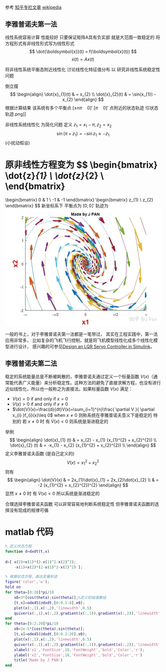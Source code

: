 参考 
[知乎专栏文章](https://zhuanlan.zhihu.com/p/58738073)
[wikipedia](https://zh.wikipedia.org/zh-hans/%E6%9D%8E%E9%9B%85%E6%99%AE%E8%AF%BA%E5%A4%AB%E7%A8%B3%E5%AE%9A%E6%80%A7)

## 李雅普诺夫第一法

线性系统容易计算 性能较好
只要保证矩阵A具有负实部 就是大范围一致稳定的
将方程形式有非线性形式写为线性形式
$$
\dot{\boldsymbol{x}}(t) = f(\boldsymbol{x}(t))
$$
$$
\dot{x}(t) = Ax(t)
$$

将非线性系统平衡态附近线性化
讨论线性化特征值分布 以 研究非线性系统稳定性问题


倒立摆
$$
\begin{align}
\dot{x}_{1}(t) & = x_{2} \\
\dot{x}_{2}(t) & = \sin(x_{1}) - x_{2} 
\end{align}
$$
根据计算结果 该系统有多个平衡点 $[\pm n\pi \quad 0]'$
$[\pi \quad 0]'$ 点附近的状态轨迹
![[状态轨迹.png]]

非线性系统线性化
为简化问题 定义 $z_{1}=x_{1}-\pi,z_{2}=x_{2}$
$$
\sin(\pi+z_{1})=-\sin z_{1}\approx -z_{1}
$$
(小扰动假设)

原非线性方程变为
$$
\begin{bmatrix}
\dot{z}_{1} \\
\dot{z}_{2} \\
\end{bmatrix}
= 
\begin{bmatrix}
0 & 1  \\
-1 & -1
\end{bmatrix}
\begin{bmatrix}
z_{1}  \\
z_{2} 
\end{bmatrix}
$$
新坐标系下 平衡点为 $[0,0]'$ 
轨迹为
![](attachments/控制系统%20李雅普诺夫稳定性%20第一法与第二法-.png)

一般的书上，对于李雅普诺夫第一法都是一笔带过，
其实在工程实践中，第一法应用非常多，
比如复杂的飞机飞行控制，就是将飞机模型线性化成多个线性化模型进行设计，
感兴趣的可参见[Design an LQR Servo Controller in Simulink](https://ww2.mathworks.cn/help/control/getstart/design-an-lqr-servo-controller-in-simulink.html)。


## 李雅普诺夫第二法
稳定的系统能量总是不断被耗散的，李雅普诺夫通过定义一个标量函数 $V(x)$（通常能代表广义能量）来分析稳定性。这种方法的避免了直接求解方程，也没有进行近似线性化，所以也一般称之为直接法。如果标量函数 $V(x)$ 满足：
- $V(x)=0$ if and only if $x=0$ 
- $V(x)>0$ if and only if $x\neq 0$ 
- $\dot{V}(x)=\frac{d}{dt}V(x)=\sum_{i=1}^{n}\frac{ \partial V }{ \partial x_{i} }f_{i}(x)\leq 0$ when $x\neq 0$ 
则称系统在李雅普诺夫意义下是稳定的
特别的 若 $x\neq 0$ 时  有 $\dot{V}(x)<0$  则系统是渐进稳定的

举例
$$
\begin{align}
\dot{x}_{1} (t) & = x_{2} - x_{1} (x_{1}^{2} + x_{2}^{2}) \\
\dot{x}_{2} (t) & = -x_{1} - x_{2} (x_{1}^{2} + x_{2}^{2}) \\
\end{align}
$$
定义李雅普诺夫函数 (是自己定义的)
$$
V(x) = x_{1}^{2} + x_{2}^{2}
$$
则有
$$
\begin{align}
\dot{V}(x) & = 2x_{1}\dot{x}_{1} + 2x_{2}\dot{x}_{2} \\
  & = -2 (x_{1}^{2} + x_{2}^{2})^{2}
\end{align}
$$
显然 $x\neq 0$ 时 有 $\dot{V}(x)<0$ 所以系统是渐进稳定的

合理选择李雅普诺夫函数 可以非常容易地判断系统稳定性 但李雅普诺夫函数的选择没有现成的规律可循




# matlab 代码

```matlab
% 定义状态方程
function d=dxdt(t,x)

d=[ x(2)+x(1)*(2-x(1)^2-x(2)^2); 
    -x(1)+x(2)*(2-x(1)^2-x(2)^2) ]; 
```

```matlab
% 根据状态方程，画出变量轨迹
figure('color','w');
hold on 
for theta=[0:20]*pi/10
    x0=3*[cos(theta);sin(theta)];%定义初始值数组
    [t,x]=ode45(@dxdt,[0:0.1:8],x0);
    plot(x(:,1),x(:,2),'linewidth',0.5)
    quiver(x(:,1),x(:,2),gradient(x(:,1)),gradient(x(:,2)),'linewidth',3.0);%增加轨迹方向箭头
end
for theta=[0:2:20]*pi/10
    x0=1e-5*[cos(theta);sin(theta)];
    [t,x]=ode45(@dxdt,[0:0.2:20],x0);
    plot(x(:,1),x(:,2),'linewidth',0.5)
    quiver(x(:,1),x(:,2),gradient(x(:,1)),gradient(x(:,2)),'linewidth',1.5)
    xlabel('x1','FontSize',18,'FontWeight','bold','Color','r');
    ylabel('x2','FontSize',18,'FontWeight','bold','Color','r')
    title('Made by J PAN')
end
```
